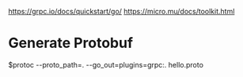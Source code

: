 https://grpc.io/docs/quickstart/go/
https://micro.mu/docs/toolkit.html

# Generate Protobuf

$protoc --proto_path=. --go_out=plugins=grpc:. hello.proto